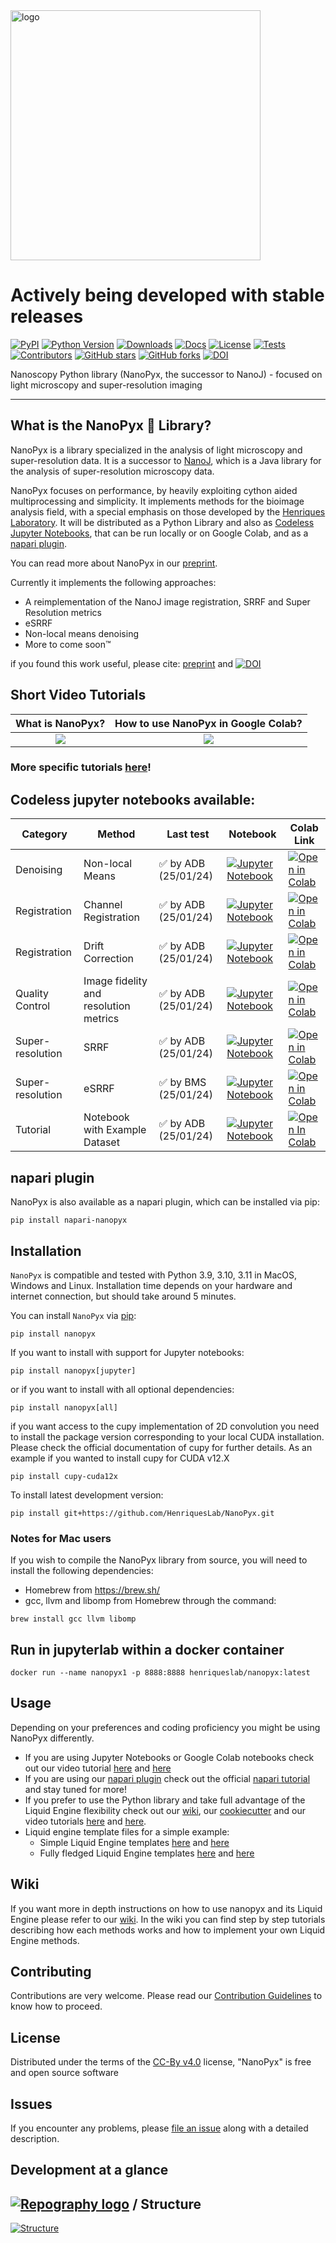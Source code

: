 <html>
<img src="https://github.com/HenriquesLab/NanoPyx/assets/108281775/41b3f5f4-3b8b-45cc-b9db-41f54b0a978c.png" alt="logo" width="400"/>
</html>

# Actively being developed with stable releases
[![PyPI](https://img.shields.io/pypi/v/nanopyx.svg?color=green)](https://pypi.org/project/nanopyx)
[![Python Version](https://img.shields.io/pypi/pyversions/nanopyx.svg?color=green)](https://python.org)
[![Downloads](https://img.shields.io/pypi/dm/nanopyx)](https://pypi.org/project/nanopyx)
[![Docs](https://img.shields.io/badge/documentation-link-blueviolet)](https://henriqueslab.github.io/NanoPyx)
[![License](https://img.shields.io/github/license/HenriquesLab/NanoPyx?color=Green)](https://github.com/HenriquesLab/NanoPyx/blob/main/LICENSE.txt)
[![Tests](https://github.com/HenriquesLab/NanoPyx/actions/workflows/nanopyx_oncall_mechanic.yml/badge.svg)](https://github.com/HenriquesLab/NanoPyx/actions/workflows/nanopyx_oncall_mechanic.yml)
[![Contributors](https://img.shields.io/github/contributors-anon/HenriquesLab/NanoPyx)](https://github.com/HenriquesLab/NanoPyx/graphs/contributors)
[![GitHub stars](https://img.shields.io/github/stars/HenriquesLab/NanoPyx?style=social)](https://github.com/HenriquesLab/NanoPyx/)
[![GitHub forks](https://img.shields.io/github/forks/HenriquesLab/NanoPyx?style=social)](https://github.com/HenriquesLab/NanoPyx/)
[![DOI](https://zenodo.org/badge/505388398.svg)](https://zenodo.org/badge/latestdoi/505388398)

Nanoscopy Python library (NanoPyx, the successor to NanoJ) - focused on light microscopy and super-resolution imaging

---

## What is the NanoPyx 🔬 Library?

NanoPyx is a library specialized in the analysis of light microscopy and super-resolution data.
It is a successor to [NanoJ](https://github.com/HenriquesLab/NanoJ-Core), which is a Java library for the analysis of super-resolution microscopy data.

NanoPyx focuses on performance, by heavily exploiting cython aided multiprocessing and simplicity. It implements methods for the bioimage analysis field, with a special emphasis on those developed by the [Henriques Laboratory](https://henriqueslab.github.io/).
It will be distributed as a Python Library and also as [Codeless Jupyter Notebooks](https://github.com/HenriquesLab/NanoPyx#codeless-jupyter-notebooks-available), that can be run locally or on Google Colab, and as a [napari plugin](https://github.com/HenriquesLab/napari-NanoPyx).

You can read more about NanoPyx in our [preprint](https://www.biorxiv.org/content/10.1101/2023.08.13.553080v1).

Currently it implements the following approaches:
- A reimplementation of the NanoJ image registration, SRRF and Super Resolution metrics
- eSRRF
- Non-local means denoising
- More to come soon™

if you found this work useful, please cite: [preprint](https://www.biorxiv.org/content/10.1101/2023.08.13.553080v1) and  [![DOI](https://zenodo.org/badge/505388398.svg)](https://zenodo.org/badge/latestdoi/505388398)

## Short Video Tutorials
| What is NanoPyx? | How to use NanoPyx in Google Colab? |
|:-:|:-:|
| [![](https://user-images.githubusercontent.com/7071808/259985020-b629a570-f131-4666-aadb-ba62ac7dbea2.png)](https://youtu.be/iAdgusBAU0Q) | [![](https://user-images.githubusercontent.com/7071808/259985779-4403d895-76a8-4050-bfd7-9317516a8f3e.png)](https://youtu.be/KD0RzolFnd4) |

### More specific tutorials [here](https://www.youtube.com/playlist?list=PLk5I3_KOhE7sdP2OBfD9ewoXm1cXon88R)!

## Codeless jupyter notebooks available:

| Category | Method | Last test | Notebook | Colab Link |
| --- | --- | --- | --- | --- |
| Denoising | Non-local Means |  ✅ by ADB (25/01/24) | [![Jupyter Notebook](https://img.shields.io/badge/jupyter-blue.svg?style=flat&logo=jupyter&logoColor=white)](https://github.com/HenriquesLab/NanoPyx/blob/main/notebooks/NonLocalMeansDenoising.ipynb) | [![Open in Colab](https://colab.research.google.com/assets/colab-badge.svg)](https://githubtocolab.com/HenriquesLab/NanoPyx/blob/main/notebooks/NonLocalMeansDenoising.ipynb) |
| Registration | Channel Registration |  ✅ by ADB (25/01/24) | [![Jupyter Notebook](https://img.shields.io/badge/jupyter-blue.svg?style=flat&logo=jupyter&logoColor=white)](https://github.com/HenriquesLab/NanoPyx/blob/main/notebooks/ChannelRegistration.ipynb) | [![Open in Colab](https://colab.research.google.com/assets/colab-badge.svg)](https://githubtocolab.com/HenriquesLab/NanoPyx/blob/main/notebooks/ChannelRegistration.ipynb) |
| Registration | Drift Correction | ✅ by ADB (25/01/24) | [![Jupyter Notebook](https://img.shields.io/badge/jupyter-blue.svg?style=flat&logo=jupyter&logoColor=white)](https://github.com/HenriquesLab/NanoPyx/blob/main/notebooks/DriftCorrection.ipynb) | [![Open in Colab](https://colab.research.google.com/assets/colab-badge.svg)](https://githubtocolab.com/HenriquesLab/NanoPyx/blob/main/notebooks/DriftCorrection.ipynb) |
| Quality Control | Image fidelity and resolution metrics | ✅ by ADB (25/01/24) | [![Jupyter Notebook](https://img.shields.io/badge/jupyter-blue.svg?style=flat&logo=jupyter&logoColor=white)](https://github.com/HenriquesLab/NanoPyx/blob/main/notebooks/SRMetrics.ipynb) | [![Open in Colab](https://colab.research.google.com/assets/colab-badge.svg)](https://githubtocolab.com/HenriquesLab/NanoPyx/blob/main/notebooks/SRMetrics.ipynb) |
| Super-resolution | SRRF | ✅ by ADB (25/01/24) | [![Jupyter Notebook](https://img.shields.io/badge/jupyter-blue.svg?style=flat&logo=jupyter&logoColor=white)](https://github.com/HenriquesLab/NanoPyx/blob/main/notebooks/SRRFandQC.ipynb) | [![Open in Colab](https://colab.research.google.com/assets/colab-badge.svg)](https://githubtocolab.com/HenriquesLab/NanoPyx/blob/main/notebooks/SRRFandQC.ipynb) |
| Super-resolution | eSRRF | ✅ by BMS (25/01/24) | [![Jupyter Notebook](https://img.shields.io/badge/jupyter-blue.svg?style=flat&logo=jupyter&logoColor=white)](https://github.com/HenriquesLab/NanoPyx/blob/main/notebooks/eSRRFandQC.ipynb) | [![Open in Colab](https://colab.research.google.com/assets/colab-badge.svg)](https://githubtocolab.com/HenriquesLab/NanoPyx/blob/main/notebooks/eSRRFandQC.ipynb) |
| Tutorial | Notebook with Example Dataset | ✅ by ADB (25/01/24) | [![Jupyter Notebook](https://img.shields.io/badge/jupyter-blue.svg?style=fflat&logo=jupyter&logoColor=white)](https://github.com/HenriquesLab/NanoPyx/blob/main/notebooks/ExampleDataSRRFandQC.ipynb) | [![Open In Colab](https://colab.research.google.com/assets/colab-badge.svg)](https://githubtocolab.com/HenriquesLab/NanoPyx/blob/main/notebooks/NanoPyxExampleTutorial.ipynb) |

## napari plugin

NanoPyx is also available as a napari plugin, which can be installed via pip:

```pip install napari-nanopyx```

## Installation

`NanoPyx` is compatible and tested with Python 3.9, 3.10, 3.11 in MacOS, Windows and Linux. Installation time depends on your hardware and internet connection, but should take around 5 minutes.

You can install `NanoPyx` via [pip]:

```shell
pip install nanopyx
```

If you want to install with support for Jupyter notebooks:

```shell
pip install nanopyx[jupyter]
```

or if you want to install with all optional dependencies:

```shell
pip install nanopyx[all]
```

if you want access to the cupy implementation of 2D convolution you need to install the package version corresponding to your local CUDA installation. Please check the official documentation of cupy for further details. As an example if you wanted to install cupy for CUDA v12.X

```shell
pip install cupy-cuda12x
```

To install latest development version:

```shell
pip install git+https://github.com/HenriquesLab/NanoPyx.git
```

### Notes for Mac users

If you wish to compile the NanoPyx library from source, you will need to install the following dependencies:

- Homebrew from <https://brew.sh/>
- gcc, llvm and libomp from Homebrew through the command:

```shell
brew install gcc llvm libomp
```

## Run in jupyterlab within a docker container

```shell
docker run --name nanopyx1 -p 8888:8888 henriqueslab/nanopyx:latest
```

## Usage

Depending on your preferences and coding proficiency you might be using NanoPyx differently. 

- If you are using Jupyter Notebooks or Google Colab notebooks check out our video tutorial [here](https://youtu.be/KD0RzolFnd4) and [here](https://www.youtube.com/watch?v=Dx2lHoRB044)
- If you are using our [napari plugin](https://github.com/HenriquesLab/NanoPyx#napari-plugin) check out the official [napari tutorial](https://napari.org/stable/tutorials/index.html) and stay tuned for more!
- If you prefer to use the Python library and take full advantage of the Liquid Engine flexibility check out our [wiki](https://github.com/HenriquesLab/NanoPyx/wiki), our [cookiecutter](https://github.com/HenriquesLab/LiquidEngineCookieCutter) and our video tutorials [here](https://youtu.be/gRGEjdT8opY?si=o0ovP5B-235BM0hu) and [here](https://youtu.be/s2SY6IlsWQI?si=5goo0ZQ1Ynyz3yTF).
- Liquid engine template files for a simple example:
    - Simple Liquid Engine templates [here](https://github.com/HenriquesLab/NanoPyx/blob/main/src/nanopyx/core/templates/_le_template_simple.pyx) and [here](https://github.com/HenriquesLab/NanoPyx/blob/main/src/nanopyx/core/templates/_le_template_simple_.py)
    - Fully fledged Liquid Engine templates [here](https://github.com/HenriquesLab/NanoPyx/blob/main/src/nanopyx/core/templates/_le_template_advanced.pyx) and [here](https://github.com/HenriquesLab/NanoPyx/blob/main/src/nanopyx/core/templates/_le_template_advanced.cl)

## Wiki

If you want more in depth instructions on how to use nanopyx and its Liquid Engine please refer to our [wiki](https://github.com/HenriquesLab/NanoPyx/wiki). In the wiki you can find step by step tutorials describing how each methods works and how to implement your own Liquid Engine methods.

## Contributing

Contributions are very welcome.
Please read our [Contribution Guidelines](https://github.com/HenriquesLab/NanoPyx/blob/main/CONTRIBUTING.md) to know how to proceed.

## License

Distributed under the terms of the [CC-By v4.0] license,
"NanoPyx" is free and open source software

## Issues

If you encounter any problems, please [file an issue] along with a detailed description.

[CC-By v4.0]: https://creativecommons.org/licenses/by/4.0/
[file an issue]: https://github.com/HenriquesLab/NanoPyx/issues
[pip]: https://pypi.org/project/pip/

## Development at a glance

## [![Repography logo](https://images.repography.com/logo.svg)](https://repography.com) / Structure

[![Structure](https://images.repography.com/33651790/HenriquesLab/NanoPyx/structure/6USKh-PjgkYlbiepDRN9aThOShl3TNx_VkIycH0M6e0/Sqp8CSmE3HObh4_sa8_-IsUByYshpCVQpMuu1E_Fwiw_table.svg)](https://github.com/HenriquesLab/NanoPyx)
